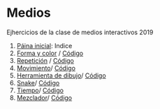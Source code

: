 # Medios
Ejhercicios de la clase de medios interactivos
2019
1. [Páina inicial](https://atmendoza.github.io/Meiosinteractivos/): Indice 
2. [Forma y color](https://atmendoza.github.io/Medios/02/) / [Código](https://github.com/atmendoza/Medios/tree/master/02/sketch.js) 
3. [Repetición](https://atmendoza.github.io/Medios/01/) / [Código](https://github.com/atmendoza/Medios/blob/master/01/sketch.js) 
4. [Movimiento](https://atmendoza.github.io/Medios/03/)/ [Código](https://github.com/atmendoza/Medios/blob/master/03/sketch.js) 
5. [Herramienta de dibujo](https://atmendoza.github.io/Medios/04/)/ [Código](https://github.com/atmendoza/Medios/blob/master/04/sketch.js)
6. [Snake](https://atmendoza.github.io/Medios/05/)/ [Código](https://github.com/atmendoza/Medios/blob/master/05/sketch.js)
7. [Tiempo](https://atmendoza.github.io/Medios/06/)/ [Código](https://github.com/atmendoza/Medios/blob/master/06/sketch.js)
7. [Mezclador](https://atmendoza.github.io/Medios/07/)/ [Código](https://github.com/atmendoza/Medios/blob/master/0/sketch.js)
